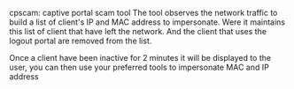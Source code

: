 cpscam: captive portal scam tool 
The tool observes the network traffic to build a list of client's IP and MAC address to impersonate. Were it maintains this list of client that have left the network. 
And the client that uses the logout portal are removed from the list. 

Once a client have been inactive for 2 minutes it will be displayed to the user, you can then use your preferred tools to impersonate MAC and IP address